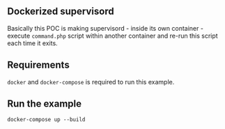 Dockerized supervisord
----------------------

Basically this POC is making supervisord - inside its own container - execute `command.php` script within another container and re-run this script each time it exits.

Requirements
------------

`docker` and `docker-compose` is required to run this example.

Run the example
---------------

`docker-compose up --build`
